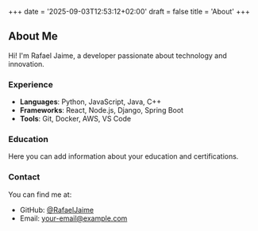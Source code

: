 +++
date = '2025-09-03T12:53:12+02:00'
draft = false
title = 'About'
+++

## About Me

Hi! I'm Rafael Jaime, a developer passionate about technology and innovation.

### Experience

- **Languages**: Python, JavaScript, Java, C++
- **Frameworks**: React, Node.js, Django, Spring Boot
- **Tools**: Git, Docker, AWS, VS Code

### Education

Here you can add information about your education and certifications.

### Contact

You can find me at:
- GitHub: [@RafaelJaime](https://github.com/RafaelJaime)
- Email: [your-email@example.com](mailto:your-email@example.com)
